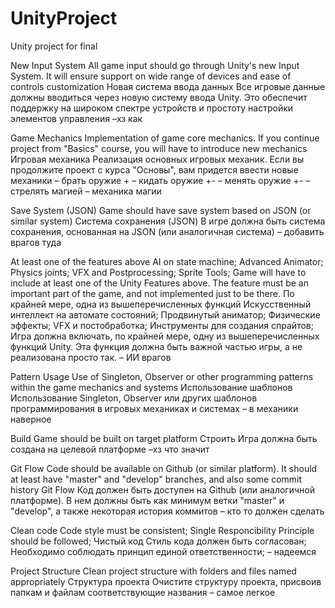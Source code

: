 # UnityProject
Unity project for final

New Input System
All game input should go through Unity's new Input System. It will ensure support on wide range of devices and ease of controls customization
Новая система ввода данных
Все игровые данные должны вводиться через новую систему ввода Unity. Это обеспечит поддержку на широком спектре устройств и простоту настройки элементов управления
–хз как


Game Mechanics
Implementation of game core mechanics. If you continue project from "Basics" course, you will have to introduce new mechanics
Игровая механика
Реализация основных игровых механик. Если вы продолжите проект с курса "Основы", вам придется ввести новые механики
– брать оружие +
– кидать оружие +-
– менять оружие +-
– стрелять магией
– механика магии


Save System (JSON)
Game should have save system based on JSON (or similar system)
Система сохранения (JSON)
В игре должна быть система сохранения, основанная на JSON (или аналогичная система)
– добавить врагов туда


At least one of the features above
AI on state machine;
Advanced Animator;
Physics joints;
VFX and Postprocessing;
Sprite Tools;
Game will have to include at least one of the Unity Features above. The feature must be an important part of the game, and not implemented just to be there.
По крайней мере, одна из вышеперечисленных функций
Искусственный интеллект на автомате состояний;
Продвинутый аниматор;
Физические эффекты;
VFX и постобработка;
Инструменты для создания спрайтов;
Игра должна включать, по крайней мере, одну из вышеперечисленных функций Unity. Эта функция должна быть важной частью игры, а не реализована просто так.
– ИИ врагов



Pattern Usage
Use of Singleton, Observer or other programming patterns within the game mechanics and systems
Использование шаблонов
Использование Singleton, Observer или других шаблонов программирования в игровых механиках и системах
– в механики наверное


Build
Game should be built on target platform
Строить
Игра должна быть создана на целевой платформе
–хз что значит


Git Flow
Code should be available on Github (or similar platform). It should at least have "master" and "develop" branches, and also some commit history
Git Flow
Код должен быть доступен на Github (или аналогичной платформе). В нем должны быть как минимум ветки "master" и "develop", а также некоторая история коммитов
– кто то должен сделать


Clean code
Code style must be consistent;
Single Responcibility Principle should be followed;
Чистый код
Стиль кода должен быть согласован;
Необходимо соблюдать принцип единой ответственности;
– надеемся


Project Structure
Clean project structure with folders and files named appropriately
Структура проекта
Очистите структуру проекта, присвоив папкам и файлам соответствующие названия
– самое легкое

